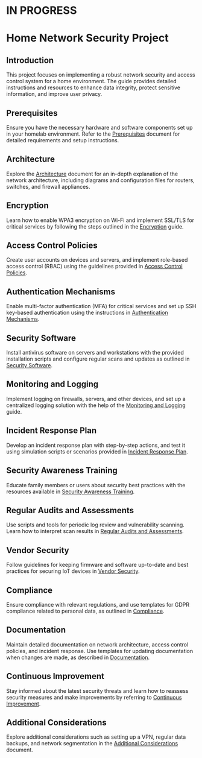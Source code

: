 # IN PROGRESS


# Home Network Security Project

## Introduction

This project focuses on implementing a robust network security and access control system for a home environment. The guide provides detailed instructions and resources to enhance data integrity, protect sensitive information, and improve user privacy.

## Prerequisites

Ensure you have the necessary hardware and software components set up in your homelab environment. Refer to the [Prerequisites](./docs/Prerequisites.md) document for detailed requirements and setup instructions.

## Architecture

Explore the [Architecture](./docs/Architecture.md) document for an in-depth explanation of the network architecture, including diagrams and configuration files for routers, switches, and firewall appliances.

## Encryption

Learn how to enable WPA3 encryption on Wi-Fi and implement SSL/TLS for critical services by following the steps outlined in the [Encryption](./docs/Encryption.md) guide.

## Access Control Policies

Create user accounts on devices and servers, and implement role-based access control (RBAC) using the guidelines provided in [Access Control Policies](./docs/AccessControl.md).

## Authentication Mechanisms

Enable multi-factor authentication (MFA) for critical services and set up SSH key-based authentication using the instructions in [Authentication Mechanisms](./docs/Authentication.md).

## Security Software

Install antivirus software on servers and workstations with the provided installation scripts and configure regular scans and updates as outlined in [Security Software](./docs/SecuritySoftware.md).

## Monitoring and Logging

Implement logging on firewalls, servers, and other devices, and set up a centralized logging solution with the help of the [Monitoring and Logging](./docs/MonitoringLogging.md) guide.

## Incident Response Plan

Develop an incident response plan with step-by-step actions, and test it using simulation scripts or scenarios provided in [Incident Response Plan](./docs/IncidentResponse.md).

## Security Awareness Training

Educate family members or users about security best practices with the resources available in [Security Awareness Training](./docs/SecurityAwareness.md).

## Regular Audits and Assessments

Use scripts and tools for periodic log review and vulnerability scanning. Learn how to interpret scan results in [Regular Audits and Assessments](./docs/AuditsAssessments.md).

## Vendor Security

Follow guidelines for keeping firmware and software up-to-date and best practices for securing IoT devices in [Vendor Security](./docs/VendorSecurity.md).

## Compliance

Ensure compliance with relevant regulations, and use templates for GDPR compliance related to personal data, as outlined in [Compliance](./docs/Compliance.md).

## Documentation

Maintain detailed documentation on network architecture, access control policies, and incident response. Use templates for updating documentation when changes are made, as described in [Documentation](./docs/Documentation.md).

## Continuous Improvement

Stay informed about the latest security threats and learn how to reassess security measures and make improvements by referring to [Continuous Improvement](./docs/ContinuousImprovement.md).

## Additional Considerations

Explore additional considerations such as setting up a VPN, regular data backups, and network segmentation in the [Additional Considerations](./docs/AdditionalConsiderations.md) document.

